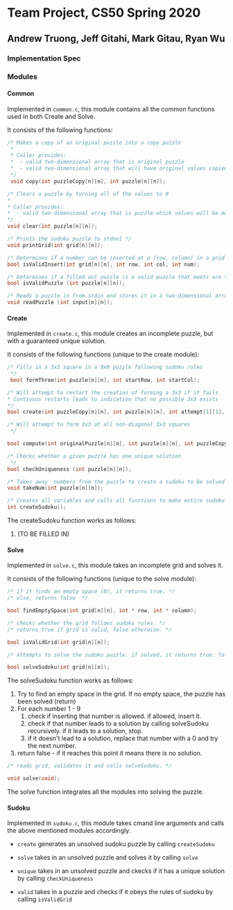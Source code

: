 # Team Project, CS50 Spring 2020

## Andrew Truong, Jeff Gitahi, Mark Gitau, Ryan Wu

### Implementation Spec

### Modules

#### Common

Implemented in `common.c`, this module contains all the common functions used in both Create and Solve.

It consists of the following functions:

```c
/* Makes a copy of an original puzzle into a copy puzzle
 *
 * Caller provides:
 *  - valid two-dimensional array that is original puzzle
 *  - valid two-dimensional array that will have original values copied to
 */
 void copy(int puzzleCopy[n][n], int puzzle[n][n]);
 ```

 ```c
 /* Clears a puzzle by turning all of the values to 0
 *
 * Caller provides:
 *  - valid two-dimensional array that is puzzle which values will be made zero
 */
 void clear(int puzzle[n][n]);
 ```

 ```c
 /* Prints the sudoku puzzle to stdout */
 void printGrid(int grid[n][n]);
 ```

 ```c
 /* Determines if a number can be inserted at a (row, column) in a grid and follow sudoku rules */
bool isValidInsert(int grid[n][n], int row, int col, int num);
```

```c
/* Determines if a filled out puzzle is a valid puzzle that meets are the rules of a sudoku */
bool isValidPuzzle (int puzzle[n][n]);
```

```c
/* Reads a puzzle in from stdin and stores it in a two-dimensional array */
void readPuzzle (int input[n][n]);
```

#### Create

Implemented in `create.c`, this module creates an incomplete puzzle, but with a guaranteed unique solution.

It consists of the following functions (unique to the create module):

```c
/* Fills in a 3x3 square in a 9x9 puzzle following sudoku rules
 */
 bool formThree(int puzzle[n][n], int startRow, int startCol);
 ```

 ```c
 /* Will attempt to restart the creation of forming a 3x3 if it fails
 * Contiuous restarts leads to indication that no possible 3x3 exists
 */
bool create(int puzzleCopy[n][n], int puzzle[n][n], int attempt[1][1], int startRow, int startCol);
```

```c
/* Will attempt to form 3x3 at all non-diagonal 3x3 squares
 */

bool compute(int originalPuzzle[n][n], int puzzle[n][n], int puzzleCopy[n][n], int attempt[1][1]);
```

```c
/* Checks whether a given puzzle has one unique solution
 */
bool checkUniqueness (int puzzle[n][n]);
```

```c
/* Takes away  numbers from the puzzle to create a sudoku to be solved */
void takeNum(int puzzle[n][n]);
```

```c
/* Creates all variables and calls all functions to make entire sudoku puzzle */
int createSudoku();
```

The createSudoku function works as follows:

1. (TO BE FILLED IN)


#### Solve 

Implemented in `solve.c`, this module takes an incomplete grid and solves it.

It consists of the following functions (unique to the solve module):

```c
/* if it finds an empty space (0), it returns true. */
/* else, returns false  */

bool findEmptySpace(int grid[n][n], int * row, int * column);
```

```c
/* checks whether the grid follows sudoku rules. */
/* returns true if grid is valid, false otherwise. */

bool isValidGrid(int grid[n][n]);
```

```c
/* attempts to solve the sudoku puzzle. if solved, it returns true. false otherwise  */

bool solveSudoku(int grid[n][n]);
```

The solveSudoku function works as follows:

1. Try to find an empty space in the grid.  If no empty space, the puzzle has been solved (return)
2. For each number 1 - 9
    1. check if inserting that number is allowed. if allowed, insert it.
    2. check if that number leads to a solution by calling solveSudoku recursively. if it leads to a solution, stop.
    3. if it doesn't lead to a solution, replace that number with a 0 and try the next number.
3. return false - if it reaches this point it means there is no solution.


```c
/* reads grid, validates it and calls solveSudoku. */

void solve(void);
```

The solve function integrates all the modules into solving the puzzle.

#### Sudoku

Implemented in `sudoku.c`, this module takes cmand line arguments and calls the above mentioned modules accordingly.

* `create` generates an unsolved sudoku puzzle by calling `createSudoku`

* `solve` takes in an unsolved puzzle and solves it by calling `solve`

* `unique` takes in an unsolved puzzle and ckecks if it has a unique solution by calling `checkUniqueness`

* `valid` takes in a puzzle and checks if it obeys the rules of sudoku by calling `isValidGrid`

